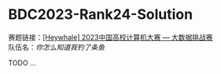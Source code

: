 # BDC2023-Rank24-Solution
赛题链接：[\[Heywhale\] 2023中国高校计算机大赛 — 大数据挑战赛](https://www.heywhale.com/org/2023bdc/competition/area/647d4732f1a027ece3126fef/content)  
队伍名：*你怎么知道我钓了条鱼*

TODO ...
